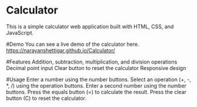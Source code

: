 # Calculator
This is a simple calculator web application built with HTML, CSS, and JavaScript.

#Demo
You can see a live demo of the calculator here.
https://narayanshettigar.github.io/Calculator/

#Features
Addition, subtraction, multiplication, and division operations
Decimal point input
Clear button to reset the calculator
Responsive design

#Usage
Enter a number using the number buttons.
Select an operation (+, -, *, /) using the operation buttons.
Enter a second number using the number buttons.
Press the equals button (=) to calculate the result.
Press the clear button (C) to reset the calculator.


